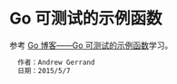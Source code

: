 # Go 可测试的示例函数

参考 [Go 博客——Go 可测试的示例函数](https://blog.golang.org/examples)学习。

```txt
  作者：Andrew Gerrand
  日期：2015/5/7
```

